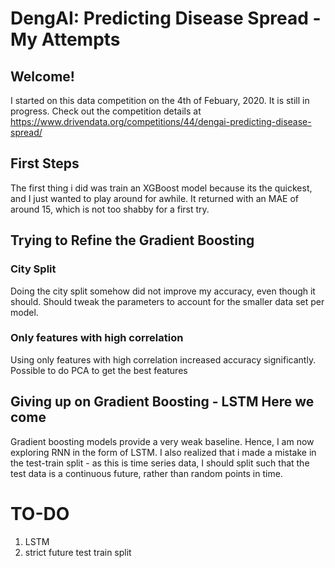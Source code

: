 # DengAI: Predicting Disease Spread - My Attempts

## Welcome!
I started on this data competition on the 4th of Febuary, 2020. It is still in progress. Check out the competition details at https://www.drivendata.org/competitions/44/dengai-predicting-disease-spread/

## First Steps
The first thing i did was train an XGBoost model because its the quickest, and I just wanted to play around for awhile. It returned with an MAE of around 15, which is not too shabby for a first try.

## Trying to Refine the Gradient Boosting 

### City Split
Doing the city split somehow did not improve my accuracy, even though it should. Should tweak the parameters to account for the smaller data set per model.

### Only features with high correlation
Using only features with high correlation increased accuracy significantly. Possible to do PCA to get the best features

## Giving up on Gradient Boosting - LSTM Here we come
Gradient boosting models provide a very weak baseline. Hence, I am now exploring RNN in the form of LSTM. I also realized that i made a mistake in the test-train split - as this is time series data, I should split such that the test data is a continuous future, rather than random points in time.

# TO-DO
1. LSTM
2. strict future test train split
